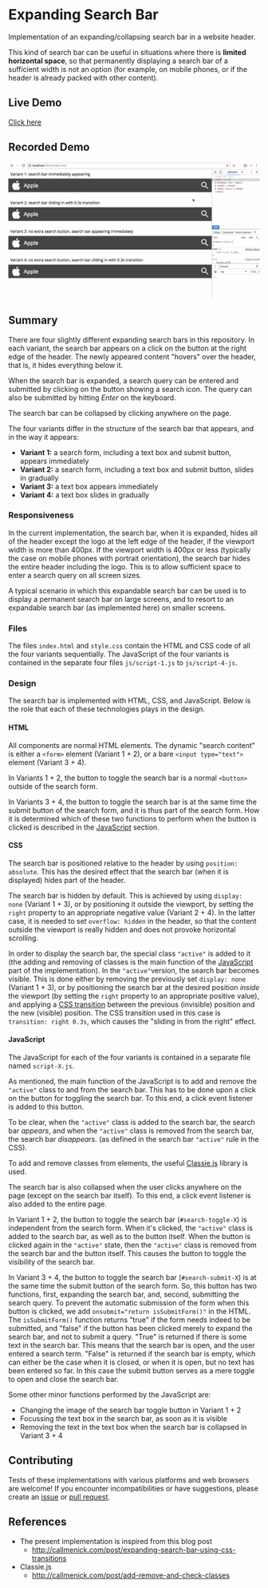 # Expanding Search Bar

Implementation of an expanding/collapsing search bar in a website header.

This kind of search bar can be useful in situations where there is **limited horizontal space**, so that permanently displaying a search bar of a sufficient width is not an option (for example, on mobile phones, or if the header is already packed with other content).

## Live Demo

[Click here](https://weibeld.github.io/webdesign-expanding-search-bar/)

## Recorded Demo

![Walkthrough](walkthrough.gif)

## Summary

There are four slightly different expanding search bars in this repository. In each variant, the search bar appears on a click on the button at the right edge of the header. The newly appeared content "hovers" over the header, that is, it hides everything below it.

When the search bar is expanded, a search query can be entered and submitted by clicking on the button showing a search icon. The query can also be submitted by hitting *Enter* on the keyboard.

The search bar can be collapsed by clicking anywhere on the page.

The four variants differ in the structure of the search bar that appears, and in the way it appears:

- **Variant 1:** a search form, including a text box and submit button, appears immediately
- **Variant 2:** a search form, including a text box and submit button, slides in gradually
- **Variant 3:** a text box appears immediately 
- **Variant 4:** a text box slides in gradually

### Responsiveness

In the current implementation, the search bar, when it is expanded, hides all of the header except the logo at the left edge of the header, if the viewport width is more than 400px. If the viewport width is 400px or less (typically the case on mobile phones with portrait orientation), the search bar hides the entire header including the logo. This is to allow sufficient space to enter a search query on all screen sizes.

A typical scenario in which this expandable search bar can be used is to display a permanent search bar on large screens, and to resort to an expandable search bar (as implemented here) on smaller screens.

### Files

The files `index.html` and `style.css` contain the HTML and CSS code of all the four variants sequentially. The JavaScript of the four variants is contained in the separate four files `js/script-1.js` to `js/script-4-js`. 

### Design

The search bar is implemented with HTML, CSS, and JavaScript. Below is the role that each of these technologies plays in the design.

#### HTML

All components are normal HTML elements. The dynamic "search content" is either a `<form>` element (Variant 1 + 2), or a bare `<input type="text">` element (Variant 3 + 4).

In Variants 1 + 2, the button to toggle the search bar is a normal `<button>` outside of the search form.

In Variants 3 + 4, the button to toggle the search bar is at the same time the submit button of the search form, and it is thus part of the search form. How it is determined which of these two functions to perform when the button is clicked is described in the [JavaScript](#javascript) section.

#### CSS

The search bar is positioned relative to the header by using `position: absolute`. This has the desired effect that the search bar (when it is displayed) hides part of the header. 

The search bar is hidden by default. This is achieved by using `display: none` (Variant 1 + 3), or by positioning it outside the viewport, by setting the `right` property to an appropriate negative value (Variant 2 + 4). In the latter case, it is needed to set `overflow: hidden` in the header, so that the content outside the viewport is really hidden and does not provoke horizontal scrolling.

In order to display the search bar, the special class `"active"` is added to it (the adding and removing of classes is the main function of the [JavaScript](#javascript) part of the implementation). In the `"active"`version, the search bar becomes visible. This is done either by removing the previously set `display: none` (Variant 1 + 3), or by positioning the search bar at the desired position *inside* the viewport (by setting the `right` property to an appropriate positive value), and applying a [CSS transition](https://www.w3schools.com/css/css3_transitions.asp) between the previous (invisible) position and the new (visible) position. The CSS transition used in this case is `transition: right 0.3s`, which causes the "sliding in from the right" effect. 

#### JavaScript

The JavaScript for each of the four variants is contained in a separate file named `script-X.js`.

As mentioned, the main function of the JavaScript is to add and remove the `"active"` class to and from the search bar. This has to be done upon a click on the button for toggling the search bar. To this end, a click event listener is added to this button. 

To be clear, when the `"active"` class is added to the search bar, the search bar *appears*, and when the `"active"` class is removed from the search bar, the search bar *disappears.* (as defined in the search bar `"active"` rule in the CSS).

To add and remove classes from elements, the useful [Classie.js](https://www.w3schools.com/css/css3_transitions.asp) library is used.

The search bar is also collapsed when the user clicks anywhere on the page (except on the search bar itself). To this end, a click event listener is also added to the entire page.

In Variant 1 + 2, the button to toggle the search bar (`#search-toggle-X`) is independent from the search form. When it's clicked, the `"active"` class is added to the search bar, as well as to the button itself. When the button is clicked again in the `"active"` state, then the `"active"` class is removed from the search bar and the button itself. This causes the button to toggle the visibility of the search bar.

In Variant 3 + 4, the button to toggle the search bar (`#search-submit-X`) is at the same time the submit button of the search form. So, this button has two functions, first, expanding the search bar, and, second, submitting the search query. To prevent the automatic submission of the form when this button is clicked, we add `onsubmit="return isSubmitForm()"` in the HTML. The `isSubmitForm()` function returns "true" if the form needs indeed to be submitted, and "false" if the button has been clicked merely to expand the search bar, and not to submit a query. "True" is returned if there is some text in the search bar. This means that the search bar is open, and the user entered a search term. "False" is returned if the search bar is empty, which can either be the case when it is closed, or when it is open, but no text has been entered so far. In this case the submit button serves as a mere toggle to open and close the search bar.

Some other minor functions performed by the JavaScript are:

- Changing the image of the search bar toggle button in Variant 1 + 2
- Focussing the text box in the search bar, as soon as it is visible
- Removing the text in the text box when the search bar is collapsed in Variant 3 + 4

## Contributing

Tests of these implementations with various platforms and web browsers are welcome! If you encounter incompatibilities or have suggestions, please create an [issue](https://github.com/weibeld/webdesign-expanding-search-bar/issues) or [pull request](https://github.com/weibeld/webdesign-expanding-search-bar/pulls).


## References

- The present implementation is inspired from this blog post
    - <http://callmenick.com/post/expanding-search-bar-using-css-transitions>
- Classie.js
    - <http://callmenick.com/post/add-remove-and-check-classes>

